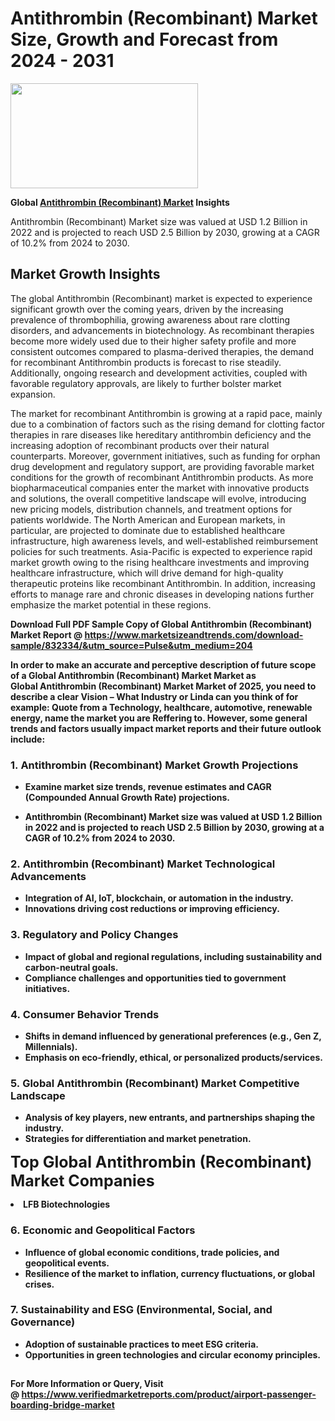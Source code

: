 <H1>Antithrombin (Recombinant) Market Size, Growth and Forecast from 2024 - 2031</H1><img class="aligncenter size-medium wp-image-584254" src="https://thirdeyenews.in/wp-content/uploads/2024/09/Global-Market-Research-300x168.jpeg" alt="" width="300" height="168" /><p><strong>Global&nbsp;<a href="https://www.marketsizeandtrends.com/download-sample/832334/&amp;utm_source=Pulse&amp;utm_medium=204">Antithrombin (Recombinant) Market</a> Insights</strong></p><p>Antithrombin (Recombinant) Market size was valued at USD 1.2 Billion in 2022 and is projected to reach USD 2.5 Billion by 2030, growing at a CAGR of 10.2% from 2024 to 2030.</p><p><h2>Market Growth Insights</h2> <p>The global Antithrombin (Recombinant) market is expected to experience significant growth over the coming years, driven by the increasing prevalence of thrombophilia, growing awareness about rare clotting disorders, and advancements in biotechnology. As recombinant therapies become more widely used due to their higher safety profile and more consistent outcomes compared to plasma-derived therapies, the demand for recombinant Antithrombin products is forecast to rise steadily. Additionally, ongoing research and development activities, coupled with favorable regulatory approvals, are likely to further bolster market expansion.</p> <p><strong></strong></p> <p>The market for recombinant Antithrombin is growing at a rapid pace, mainly due to a combination of factors such as the rising demand for clotting factor therapies in rare diseases like hereditary antithrombin deficiency and the increasing adoption of recombinant products over their natural counterparts. Moreover, government initiatives, such as funding for orphan drug development and regulatory support, are providing favorable market conditions for the growth of recombinant Antithrombin products. As more biopharmaceutical companies enter the market with innovative products and solutions, the overall competitive landscape will evolve, introducing new pricing models, distribution channels, and treatment options for patients worldwide. The North American and European markets, in particular, are projected to dominate due to established healthcare infrastructure, high awareness levels, and well-established reimbursement policies for such treatments. Asia-Pacific is expected to experience rapid market growth owing to the rising healthcare investments and improving healthcare infrastructure, which will drive demand for high-quality therapeutic proteins like recombinant Antithrombin. In addition, increasing efforts to manage rare and chronic diseases in developing nations further emphasize the market potential in these regions.</p> <p><strong></p><p><span class=""><strong>Download Full PDF Sample Copy of Global Antithrombin (Recombinant) Market Report</strong> @ <a href="https://www.marketsizeandtrends.com/download-sample/832334/&amp;utm_source=Pulse&amp;utm_medium=204" target="_blank">https://www.marketsizeandtrends.com/download-sample/832334/&amp;utm_source=Pulse&amp;utm_medium=204</a></span></p><p>In order to make an accurate and perceptive description of future scope of a Global&nbsp;Antithrombin (Recombinant) Market Market as Global&nbsp;Antithrombin (Recombinant) Market Market of 2025, you need to describe a clear Vision &ndash; What Industry or Linda can you think of for example: Quote from a Technology, healthcare, automotive, renewable energy, name the market you are Reffering to. However, some general trends and factors usually impact market reports and their future outlook include:</p><h3>1.&nbsp;<strong>Antithrombin (Recombinant) Market Growth Projections</strong></h3><ul><li>Examine market size trends, revenue estimates and CAGR (Compounded Annual Growth Rate) projections.</li><li><p>Antithrombin (Recombinant) Market size was valued at USD 1.2 Billion in 2022 and is projected to reach USD 2.5 Billion by 2030, growing at a CAGR of 10.2% from 2024 to 2030.</p></li></ul><h3>2.&nbsp;<strong>Antithrombin (Recombinant) Market Technological Advancements</strong></h3><ul><li>Integration of AI, IoT, blockchain, or automation in the industry.</li><li>Innovations driving cost reductions or improving efficiency.</li></ul><h3>3.&nbsp;<strong>Regulatory and Policy Changes</strong></h3><ul><li>Impact of global and regional regulations, including sustainability and carbon-neutral goals.</li><li>Compliance challenges and opportunities tied to government initiatives.</li></ul><h3>4.&nbsp;<strong>Consumer Behavior Trends</strong></h3><ul><li>Shifts in demand influenced by generational preferences (e.g., Gen Z, Millennials).</li><li>Emphasis on eco-friendly, ethical, or personalized products/services.</li></ul><h3>5.&nbsp;<strong>Global Antithrombin (Recombinant) Market Competitive Landscape</strong></h3><ul><li>Analysis of key players, new entrants, and partnerships shaping the industry.</li><li>Strategies for differentiation and market penetration.</li></ul><p data-pm-slice="1 1 []"><span style="color: inherit; font-family: inherit; font-size: 25px;">Top Global Antithrombin (Recombinant) Market Companies</span></p><div class="" data-test-id=""><p><li>LFB Biotechnologies</li></p></div><h3>6.&nbsp;<strong>Economic and Geopolitical Factors</strong></h3><ul><li>Influence of global economic conditions, trade policies, and geopolitical events.</li><li>Resilience of the market to inflation, currency fluctuations, or global crises.</li></ul><h3>7.&nbsp;<strong>Sustainability and ESG (Environmental, Social, and Governance)</strong></h3><ul><li>Adoption of sustainable practices to meet ESG criteria.</li><li>Opportunities in green technologies and circular economy principles.</li></ul><h2><strong style="font-size: 14px;">For More Information or Query, Visit @&nbsp;</strong><a style="background-color: #ffffff; font-size: 14px;" href="https://www.marketsizeandtrends.com/report/antithrombin-recombinant-market/" target="_blank">https://www.verifiedmarketreports.com/product/airport-passenger-boarding-bridge-market</a></h2>
